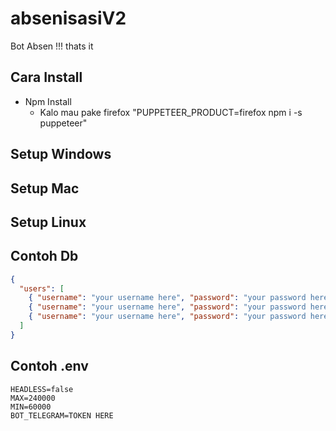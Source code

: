 # absenisasiV2

Bot Absen !!! thats it

## Cara Install

- Npm Install
  - Kalo mau pake firefox "PUPPETEER_PRODUCT=firefox npm i -s puppeteer"

## Setup Windows

## Setup Mac

## Setup Linux

## Contoh Db

```json
{
  "users": [
    { "username": "your username here", "password": "your password here" },
    { "username": "your username here", "password": "your password here" },
    { "username": "your username here", "password": "your password here" }
  ]
}
```

## Contoh .env

```
HEADLESS=false
MAX=240000
MIN=60000
BOT_TELEGRAM=TOKEN HERE
```
